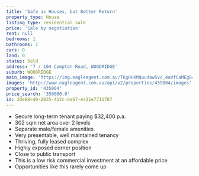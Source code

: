```yaml
---
title: 'Safe as Houses, but Better Return'
property_type: House
listing_type: residential_sale
price: 'Sale by negotiation'
rent: null
bedrooms: 1
bathrooms: 1
cars: 0
land: 0
status: Sold
address: '7 / 104 Compton Road, WOODRIDGE'
suburb: WOODRIDGE
main_image: 'https://img.eagleagent.com.au/TKgHHXMQuudaw5vc_4aVfCaMEg8=/1280x854/smart/https://s3-us-west-2.amazonaws.com/eagleagent-orig/images/6819701/106187053-image-M.jpg'
images: 'http://www.eagleagent.com.au/api/v2/properties/435004/images'
property_id: '435004'
price_search: '350000.0'
id: 2de88c40-2035-412c-ba67-e421e7711707
---
```

*  Secure long-term tenant paying $32,400 p.a.
*  302 sqm net area over 2 levels
*  Separate male/female amenities
*  Very presentable, well maintained tenancy
*  Thriving, fully leased complex
*  Highly exposed corner position
*  Close to public transport
*  This is a low risk commercial investment at an affordable price
*  Opportunities like this rarely come up